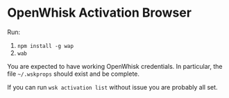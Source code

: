 # OpenWhisk Activation Browser

Run:

1. `npm install -g wap`
2. `wab`

You are expected to have working OpenWhisk credentials. In particular, the file
`~/.wskprops` should exist and be complete.

If you can run `wsk activation list` without issue you are probably all set.
